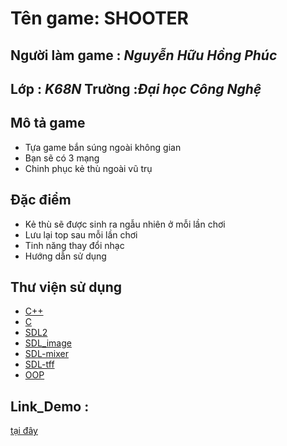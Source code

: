 # Tên game: **SHOOTER**
## Người làm game : *Nguyễn Hữu Hồng Phúc*
## Lớp : *K68N* Trường :*Đại học Công Nghệ*
## Mô tả game 
- Tựa game bắn súng ngoài không gian
- Bạn sẽ có 3 mạng
- Chinh phục kẻ thù ngoài vũ trụ
## Đặc điểm
- Kẻ thù sẽ được sinh ra ngẫu nhiên ở mỗi lần chơi
- Lưu lại top sau mỗi lần chơi
- Tinh năng thay đổi nhạc
- Hướng dẫn sử dụng
## Thư viện sử dụng
- [C++](https://vi.wikipedia.org/wiki/C%2B%2B)
- [C](https://vi.wikipedia.org/wiki/C_(ng%C3%B4n_ng%E1%BB%AF_l%E1%BA%ADp_tr%C3%ACnh))
- [SDL2](https://www.libsdl.org/)
- [SDL_image](https://wiki.libsdl.org/SDL2_image/FrontPage)
- [SDL-mixer](https://www.libsdl.org/projects/SDL_mixer/release/)
- [SDL-tff](https://www.libsdl.org/projects/SDL_mixer/release/)
- [OOP](https://vi.wikipedia.org/wiki/L%E1%BA%ADp_tr%C3%ACnh_h%C6%B0%E1%BB%9Bng_%C4%91%E1%BB%91i_t%C6%B0%E1%BB%A3ng)
## Link_Demo : 
[tại đây](https://www.youtube.com/watch?v=9s7iTkgCf9k)

